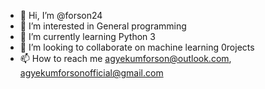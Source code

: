 - 👋 Hi, I’m @forson24
- 👀 I’m interested in General programming
- 🌱 I’m currently learning Python 3
- 💞️ I’m looking to collaborate on machine learning 0rojects
- 📫 How to reach me agyekumforson@outlook.com, agyekumforsonofficial@gmail.com

<!---
forson24/forson24 is a ✨ special ✨ repository because its `README.md` (this file) appears on your GitHub profile.
You can click the Preview link to take a look at your changes.
--->
